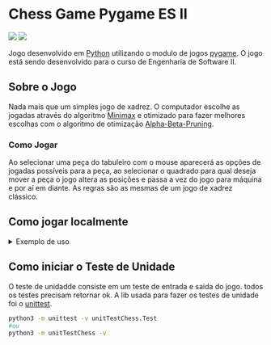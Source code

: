 # Chess Game Pygame ES II

[![](https://img.shields.io/badge/Python-v3.8.6-blue?logo=python)](https://www.python.org/)
[![](https://img.shields.io/badge/pygame-v2.0-yellow)](https://www.pygame.org/)

Jogo desenvolvido em [Python](https://www.python.org/) utilizando o modulo de jogos [pygame](https://www.pygame.org/). O jogo está sendo desenvolvido para o curso de Engenharia de Software II.

## Sobre o Jogo

Nada mais que um simples jogo de xadrez.
O computador escolhe as jogadas através do algoritmo [Minimax](https://pt.wikipedia.org/wiki/Minimax) e otimizado para fazer melhores escolhas com o algoritmo de otimização [Alpha-Beta-Pruning](https://en.wikipedia.org/wiki/Alpha%E2%80%93beta_pruning).

### Como Jogar

Ao selecionar uma peça do tabuleiro com o mouse aparecerá as opções de jogadas possíveis para a peça, ao selecionar o quadrado para qual deseja mover a peça o jogo altera as posições e passa a vez do jogo para máquina e por aí em diante. As regras são as mesmas de um jogo de xadrez clássico.

## Como jogar localmente

<details>
<summary>Exemplo de uso</summary>

**Clone e install**

```bash
git clone git@github.com:Zamp98/chessPygame.git
cd chessPygame
source venv/Scripts/activate
pip install pygame
```

**Zip**\
Baixe o arquivo zip aqui: [Xadrez](https://github.com/Zamp98/chessPygame/archive/refs/heads/master.zip)
Descompacte o arquivo, e entre na pasta. Execute o arquivo main.exe.

**Iniciar jogo local linux ou Mac**

```bash
python3 main.py
#ou
python main.py
```

</details>

## Como iniciar o Teste de Unidade

O teste de unidadde consiste em um teste de entrada e saida do jogo. todos os testes precisam retornar ok. A lib usada para fazer os testes de unidade foi o [unittest](https://docs.python.org/pt-br/3/library/unittest.html).

```bash
python3 -m unittest -v unitTestChess.Test
#ou
python3 -m unitTestChess -v
```
